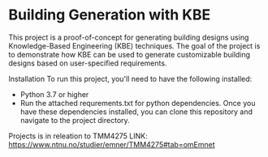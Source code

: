 # Building Generation with KBE
This project is a proof-of-concept for generating building designs using Knowledge-Based Engineering (KBE) techniques. The goal of the project is to demonstrate how KBE can be used to generate customizable building designs based on user-specified requirements.

Installation
To run this project, you'll need to have the following installed:
- Python 3.7 or higher
- Run the attached requrements.txt for python dependencies. 
Once you have these dependencies installed, you can clone this repository and navigate to the project directory.

Projects is in releation to TMM4275
LINK: https://www.ntnu.no/studier/emner/TMM4275#tab=omEmnet